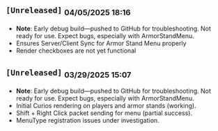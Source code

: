 ## `[Unreleased]` <sub>04/05/2025 18:16</sub>

- **Note**: Early debug build—pushed to GitHub for troubleshooting. Not ready for use. Expect bugs, especially with ArmorStandMenu.
- Ensures Server/Client Sync for Armor Stand Menu properly
- Render checkboxes are not yet functional

## `[Unreleased]` <sub>03/29/2025 15:07</sub>

- **Note**: Early debug build—pushed to GitHub for troubleshooting. Not ready for use. Expect bugs, especially with ArmorStandMenu.
- Initial Curios rendering on players and armor stands (working).
- Shift + Right Click packet sending for menu (partial success).
- MenuType registration issues under investigation.
